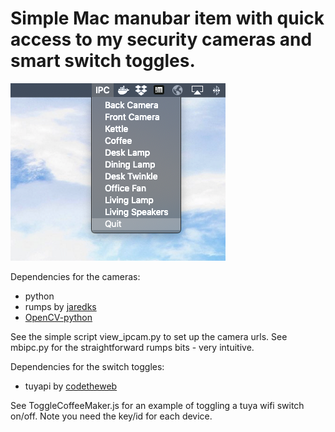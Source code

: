 # Simple Mac manubar item with quick access to my security cameras and smart switch toggles.

![Screenshot](Shot.png)

Dependencies for the cameras:
- python
- rumps by [jaredks](https://github.com/jaredks/rumps)
- [OpenCV-python](https://pypi.org/project/opencv-python/)

See the simple script view_ipcam.py to set up the camera urls.
See mbipc.py for the straightforward rumps bits - very intuitive.

Dependencies for the switch toggles:
- tuyapi by [codetheweb](https://github.com/codetheweb/tuyapi)

See ToggleCoffeeMaker.js for an example of toggling a tuya wifi switch on/off. 
Note you need the key/id for each device.
